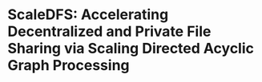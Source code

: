 # ScaleDFS: Accelerating Decentralized and Private File Sharing via Scaling Directed Acyclic Graph Processing
